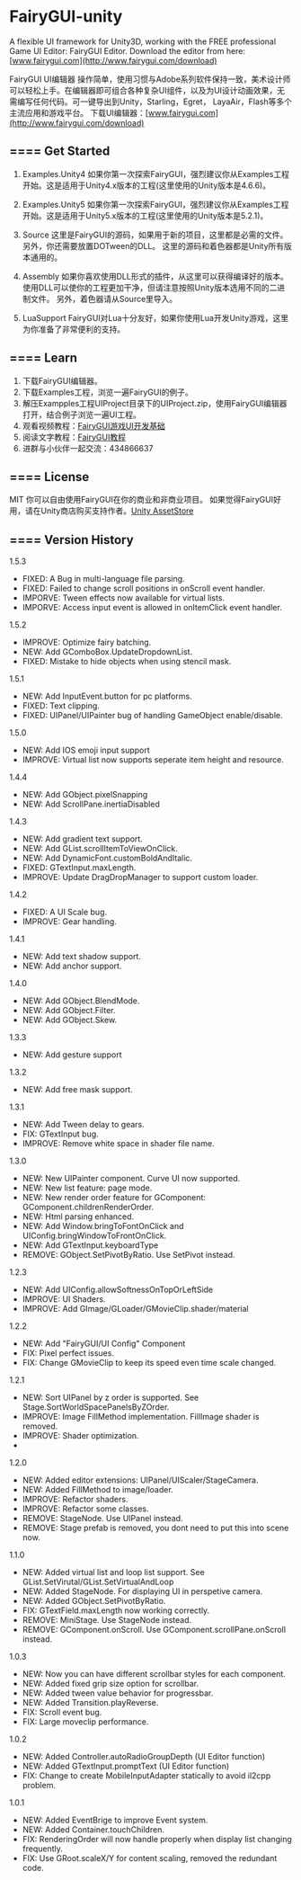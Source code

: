 FairyGUI-unity
====

A flexible UI framework for Unity3D, working with the FREE professional Game UI Editor: FairyGUI Editor.
Download the editor from here: [www.fairygui.com](http://www.fairygui.com/download)

FairyGUI UI编辑器 操作简单，使用习惯与Adobe系列软件保持一致，美术设计师可以轻松上手。在编辑器即可组合各种复杂UI组件，以及为UI设计动画效果，无需编写任何代码。可一键导出到Unity，Starling，Egret， LayaAir，Flash等多个主流应用和游戏平台。
下载UI编辑器：[www.fairygui.com](http://www.fairygui.com/download)

====
Get Started
--------------------
1. Examples.Unity4
如果你第一次探索FairyGUI，强烈建议你从Examples工程开始。这是适用于Unity4.x版本的工程(这里使用的Unity版本是4.6.6)。

2. Examples.Unity5
如果你第一次探索FairyGUI，强烈建议你从Examples工程开始。这是适用于Unity5.x版本的工程(这里使用的Unity版本是5.2.1)。

3. Source
这里是FairyGUI的源码，如果用于新的项目，这里都是必需的文件。另外，你还需要放置DOTween的DLL。
这里的源码和着色器都是Unity所有版本通用的。

4. Assembly
如果你喜欢使用DLL形式的插件，从这里可以获得编译好的版本。使用DLL可以使你的工程更加干净，但请注意按照Unity版本选用不同的二进制文件。
另外，着色器请从Source里导入。

5. LuaSupport
FairyGUI对Lua十分友好，如果你使用Lua开发Unity游戏，这里为你准备了非常便利的支持。

====
Learn
--------------------

1. 下载FairyGUI编辑器。
2. 下载Examples工程，浏览一遍FairyGUI的例子。
3. 解压Exampples工程UIProject目录下的UIProject.zip，使用FairyGUI编辑器打开，结合例子浏览一遍UI工程。
4. 观看视频教程：[FairyGUI游戏UI开发基础](http://www.youkexueyuan.com/course_show/1216.html)
5. 阅读文字教程：[FairyGUI教程](http://www.fairygui.com/tutorial)
6. 进群与小伙伴一起交流：434866637

====
License
--------------------
MIT 你可以自由使用FairyGUI在你的商业和非商业项目。
如果觉得FairyGUI好用，请在Unity商店购买支持作者。[Unity AssetStore](http://u3d.as/kX8)

====
 Version History
-----------------
1.5.3
- FIXED: A Bug in multi-language file parsing.
- FIXED: Failed to change scroll positions in onScroll event handler.
- IMPORVE: Tween effects now available for virtual lists.
- IMPORVE: Access input event is allowed in onItemClick event handler.

1.5.2
- IMPROVE: Optimize fairy batching.
- NEW: Add GComboBox.UpdateDropdownList.
- FIXED: Mistake to hide objects when using stencil mask.

1.5.1
- NEW: Add InputEvent.button for pc platforms.
- FIXED: Text clipping.
- FIXED: UIPanel/UIPainter bug of handling GameObject enable/disable.

1.5.0
- NEW: Add IOS emoji input support
- IMPROVE: Virtual list now supports seperate item height and resource.

1.4.4
- NEW: Add GObject.pixelSnapping
- NEW: Add ScrollPane.inertiaDisabled

1.4.3
- NEW: Add gradient text support.
- NEW: Add GList.scrollItemToViewOnClick.
- NEW: Add DynamicFont.customBoldAndItalic.
- FIXED: GTextInput.maxLength.
- IMPROVE: Update DragDropManager to support custom loader.

1.4.2
- FIXED: A UI Scale bug.
- IMPROVE: Gear handling.

1.4.1
- NEW: Add text shadow support.
- NEW: Add anchor support.

1.4.0
- NEW: Add GObject.BlendMode.
- NEW: Add GObject.Filter.
- NEW: Add GObject.Skew.

1.3.3
- NEW: Add gesture support

1.3.2
- NEW: Add free mask support.

1.3.1
- NEW: Add Tween delay to gears.
- FIX: GTextInput bug.
- IMPROVE: Remove white space in shader file name.

1.3.0
- NEW: New UIPainter component. Curve UI now supported.
- NEW: New list feature: page mode.
- NEW: New render order feature for GComponent: GComponent.childrenRenderOrder.
- NEW: Html parsing enhanced.
- NEW: Add Window.bringToFontOnClick and UIConfig.bringWindowToFrontOnClick.
- NEW: Add GTextInput.keyboardType
- REMOVE: GObject.SetPivotByRatio. Use SetPivot instead. 

1.2.3
- NEW: Add UIConfig.allowSoftnessOnTopOrLeftSide
- IMPROVE: UI Shaders.
- IMPROVE: Add GImage/GLoader/GMovieClip.shader/material

1.2.2
- NEW: Add "FairyGUI/UI Config" Component
- FIX: Pixel perfect issues.
- FIX: Change GMovieClip to keep its speed even time scale changed.

1.2.1
- NEW: Sort UIPanel by z order is supported. See Stage.SortWorldSpacePanelsByZOrder.
- IMPROVE: Image FillMethod implementation. FillImage shader is removed.
- IMPROVE: Shader optimization.
- 
1.2.0
- NEW: Added editor extensions: UIPanel/UIScaler/StageCamera.
- NEW: Added FillMethod to image/loader.
- IMPROVE: Refactor shaders.
- IMPROVE: Refactor some classes.
- REMOVE: StageNode. Use UIPanel instead.
- REMOVE: Stage prefab is removed, you dont need to put this into scene now.

1.1.0
- NEW: Added virtual list and loop list support. See GList.SetVirutal/GList.SetVirtualAndLoop
- NEW: Added StageNode. For displaying UI in perspetive camera.
- NEW: Added GObject.SetPivotByRatio.
- FIX: GTextField.maxLength now working correctly.
- REMOVE: MiniStage. Use StageNode instead.
- REMOVE: GComponent.onScroll. Use GComponent.scrollPane.onScroll instead.

1.0.3
- NEW: Now you can have different scrollbar styles for each component.
- NEW: Added fixed grip size option for scrollbar.
- NEW: Added tween value behavior for progressbar.
- NEW: Added Transition.playReverse.
- FIX: Scroll event bug.
- FIX: Large moveclip performance.

1.0.2
- NEW: Added Controller.autoRadioGroupDepth (UI Editor function)
- NEW: Added GTextInput.promptText (UI Editor function)
- FIX: Change to create MobileInputAdapter statically to avoid il2cpp problem.

1.0.1
- NEW: Added EventBrige to improve Event system.
- NEW: Added Container.touchChildren. 
- FIX: RenderingOrder will now handle properly when display list changing frequently.
- FIX: Use GRoot.scaleX/Y for content scaling, removed the redundant code.
